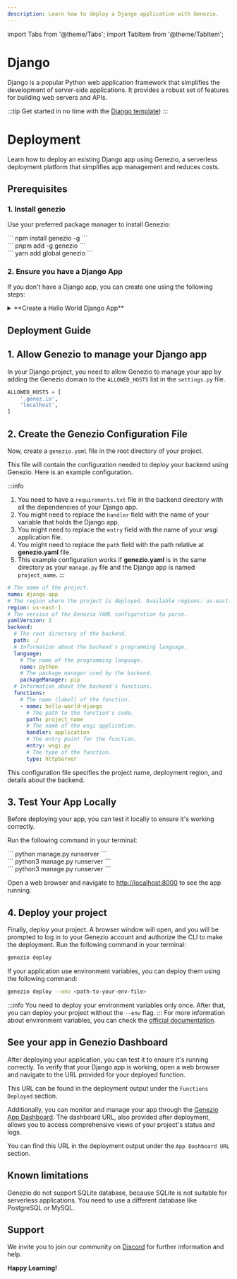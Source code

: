 ```yaml
---
description: Learn how to deploy a Django application with Genezio.
---
```


import Tabs from '@theme/Tabs';
import TabItem from '@theme/TabItem';

# Django

<head>
    <title>Django | Genezio Documentation</title>
</head>

Django is a popular Python web application framework that simplifies the development of server-side applications. It
provides a robust set of features for building web servers and APIs.

:::tip
Get started in no time with the [Django template](https://app.genez.io/start/deploy?repository=https://github.com/Genez-io/django-getting-started))
:::

# Deployment

Learn how to deploy an existing Django app using Genezio, a serverless deployment platform that simplifies app
management
and reduces costs.

## Prerequisites

### 1. Install genezio

Use your preferred package manager to install Genezio:

<Tabs>
  <TabItem className="tab-item" value="npm" label="npm">
<div id="step1-install-npm">
  ```
  npm install genezio -g
  ```
  </div>
  </TabItem>
  <TabItem className="tab-item" value="pnpm" label="pnpm">
  <div id="step1-install-pnpm">
  ```
  pnpm add -g genezio
  ```
  </div>
  </TabItem>
  <TabItem  className="tab-item" value="yarn" label="yarn">
  <div id="step1-install-yarn">
  ```
  yarn add global genezio
  ```
  </div>
  </TabItem>
</Tabs>

### 2. Ensure you have a Django App

If you don't have a Django app, you can create one using the following steps:

<details>
  <summary>**Create a Hello World Django App**</summary>

<h3>1. Initialize a new Python Project</h3>

Run the following command to initialize a new Python project in an empty directory:

```bash
mkdir django-app
cd django-app
```

<h3>2. Create Environment Setup</h3>

Create a new virtual environment in the root directory of your project:

<Tabs>
    <TabItem className="tab-item" value="windows" label="Windows">
    <div id="windows">
    ```
    python -m venv venv
    ```
    </div>
    </TabItem>
    <TabItem className="tab-item" value="linux" label="Linux">
    <div id="linux">
    ```
    python3 -m venv venv
    ```
    </div>
    </TabItem>
  <TabItem className="tab-item" value="macos" label="Mac">
    <div id="macos">
    ```
    python3 -m venv venv
    ```
    </div>
    </TabItem>
</Tabs>

<h3>3. Activate the Virtual Environment</h3>

Next, you need to activate the virtual environment:

<Tabs>
    <TabItem className="tab-item" value="windows" label="Windows">
    <div id="windows">
    ```
    .\venv\Scripts\activate
    ```
    </div>
    </TabItem>
    <TabItem className="tab-item" value="linux" label="Linux">
    <div id="linux">
    ```
    source venv/bin/activate
    ```
    </div>
    </TabItem>
  <TabItem className="tab-item" value="macos" label="Mac">
    <div id="macos">
    ```
    source venv/bin/activate
    ```
    </div>
    </TabItem>
</Tabs>

<h3>4. Install Django</h3>

Next, install the Django package:

```bash
pip3 install Django
pip3 freeze > requirements.txt
```

<h3>5. Create a Django Project</h3>

Run the following command to create a new Django project:

```bash
django-admin startproject project_name .
```

<h3>6. Create a New Django App</h3>

<Tabs>
<TabItem className="tab-item" value="windows" label="Windows">
<div id="windows">
```
python manage.py startapp app_name
```
</div>
</TabItem>
<TabItem className="tab-item" value="linux" label="Linux">
<div id="linux">
```
python3 manage.py startapp app_name
```
</div>
</TabItem>
<TabItem className="tab-item" value="macos" label="Mac">
<div id="macos">
```
python3 manage.py startapp app_name
```
</div>
</TabItem>
</Tabs>

<h3>7. Update your urls.py</h3>

Update the `urls.py` file in the project_name directory to include the app_name:

```python title="urls.py"
from django.contrib import admin
from django.urls import include, path

urlpatterns = [
    path('admin/', admin.site.urls),
    path('', include('app_name.urls')),
]
```

<h3>8. Create a View</h3>

Create a new file named `views.py` in the app_name directory and add the following code:

```python title="views.py"
from django.shortcuts import render
from django.http import HttpResponse

def index(request):
    return HttpResponse("Hello, World!")
```

<h3>9. Create a URL Configuration</h3>

Create a new file named `urls.py` in the app_name directory and add the following code:

```python title="urls.py"
from django.urls import path
from .views import index

urlpatterns = [
    path('', index, name='index'),
]
```

<h3>10. Run the Server</h3>

Run the following command to start the Django server:

<Tabs>
    <TabItem className="tab-item" value="windows" label="Windows">
    <div id="windows">
    ```
    python manage.py runserver
    ```
    </div>
    </TabItem>
    <TabItem className="tab-item" value="linux" label="Linux">
    <div id="linux">
    ```
    python3 manage.py runserver
    ```
    </div>
    </TabItem>
  <TabItem className="tab-item" value="macos" label="Mac">
    <div id="macos">
    ```
    python3 manage.py runserver
    ```
    </div>
    </TabItem>
</Tabs>

Open a web browser and navigate to [http://localhost:8000](http://localhost:8000) to see the app running.

</details>

## Deployment Guide

## 1. Allow Genezio to manage your Django app

In your Django project, you need to allow Genezio to manage your app by adding the Genezio domain to the `ALLOWED_HOSTS` list in the `settings.py` file.

```python title="settings.py"
ALLOWED_HOSTS = [
    '.genez.io',
    'localhost',
]
```

## 2. Create the Genezio Configuration File

Now, create a `genezio.yaml` file in the root directory of your project.

This file will contain the configuration needed to deploy your backend using Genezio. Here is an example configuration.

:::info

1. You need to have a `requirements.txt` file in the backend directory with all the dependencies of your Django app.
2. You might need to replace the `handler` field with the name of your variable that holds the Django app.
3. You might need to replace the `entry` field with the name of your wsgi application file.
4. You might need to replace the `path` field with the path relative at **genezio.yaml** file.
5. This example configuration works if **genezio.yaml** is in the same directory as your `manage.py` file and the Django app is named `project_name`.
   :::

```yaml title="genezio.yaml"
# The name of the project.
name: django-app
# The region where the project is deployed. Available regions: us-east-1, eu-central-1
region: us-east-1
# The version of the Genezio YAML configuration to parse.
yamlVersion: 2
backend:
  # The root directory of the backend.
  path: ./
  # Information about the backend's programming language.
  language:
    # The name of the programming language.
    name: python
    # The package manager used by the backend.
    packageManager: pip
  # Information about the backend's functions.
  functions:
    # The name (label) of the function.
    - name: hello-world-django
      # The path to the function's code.
      path: project_name
      # The name of the wsgi application.
      handler: application
      # The entry point for the function.
      entry: wsgi.py
      # The type of the function.
      type: httpServer
```

This configuration file specifies the project name, deployment region, and details about the backend.

## 3. Test Your App Locally

Before deploying your app, you can test it locally to ensure it's working correctly.

Run the following command in your terminal:

<Tabs>
    <TabItem className="tab-item" value="windows" label="Windows">
    <div id="windows">
    ```
    python manage.py runserver  
    ```
    </div>
    </TabItem>
    <TabItem className="tab-item" value="linux" label="Linux">
    <div id="linux">
    ```
    python3 manage.py runserver
    ```
    </div>
    </TabItem>
  <TabItem className="tab-item" value="macos" label="Mac">
    <div id="macos">
    ```
    python3 manage.py runserver
    ```
    </div>
    </TabItem>
</Tabs>

Open a web browser and navigate to [http://localhost:8000](http://localhost:8000) to see the app running.

## 4. Deploy your project

Finally, deploy your project. A browser window will open, and you will be prompted to log in to your Genezio account and
authorize the CLI to make the deployment.
Run the following command in your terminal:

```bash
genezio deploy
```

If your application use environment variables, you can deploy them using the following command:

```bash
genezio deploy --env <path-to-your-env-file>
```

:::info
You need to deploy your environment variables only once.
After that, you can deploy your project without the `--env` flag.
:::
For more information about environment variables, you can check
the [official documentation](/docs/project-structure/backend-environment-variables.md).

## See your app in Genezio Dashboard

After deploying your application, you can test it to ensure it's running correctly. To verify that your Django app is
working, open a web browser and navigate to the URL provided for your deployed function.

This URL can be found in the deployment output under the `Functions Deployed` section.

Additionally, you can monitor and manage your app through the [Genezio App Dashboard](https://app.genez.io/dashboard).
The dashboard URL, also provided after deployment, allows you to access comprehensive views of your project's status and
logs.

You can find this URL in the deployment output under the `App Dashboard URL` section.

## Known limitations

Genezio do not support SQLite database, because SQLite is not suitable for serverless applications. You need to use a different database like PostgreSQL or MySQL.

## Support <a href="#support" id="support"></a>

We invite you to join our community on [Discord](https://discord.gg/uc9H5YKjXv) for further information and help.

**Happy Learning!**
